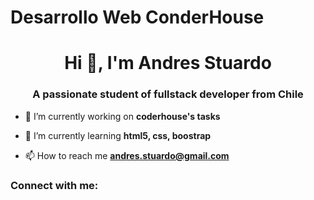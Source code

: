 # Desarrollo Web ConderHouse
<h1 align="center">Hi 👋, I'm Andres Stuardo</h1>
<h3 align="center">A passionate student of fullstack developer from Chile</h3>

- 🔭 I’m currently working on **coderhouse's tasks**

- 🌱 I’m currently learning **html5, css, boostrap**

- 📫 How to reach me **andres.stuardo@gmail.com**

<h3 align="left">Connect with me:</h3>
<p align="left">
</p>
